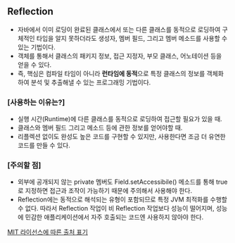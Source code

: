 ## Reflection

- 자바에서 이미 로딩이 완료된 클래스에서 또는 다른 클래스를 동적으로 로딩하여 구체적인 타입을 알지 못하더라도 생성자, 멤버 필드, 그리고 멤버 메소드를 사용할 수 있는 기법이다. 
- 객체를 통해서 클래스의 패키지 정보, 접근 지정자, 부모 클래스, 어노테이션 등을 얻을 수 있다. 
- 즉, 핵심은 컴파일 타임이 아니라 **런타임에 동적**으로 특정 클래스의 정보를 객체화하여 분석 및 추출해낼 수 있는 프로그래밍 기법이다. 



### [사용하는 이유는?]

- 실행 시간(Runtime)에 다른 클래스를 동적으로 로딩하여 접근할 필요가 있을 때.
- 클래스와 멤버 필드 그리고 메소드 등에 관한 정보를 얻어야할 때.
- 리플렉션 없이도 완성도 높은 코드를 구현할 수 있지만, 사용한다면 조금 더 유연한 코드를 만들 수 있다. 



### [주의할 점]

- 외부에 공개되지 않는 private 멤버도 Field.setAccessibile() 메소드를 통해 true로 지정하면 접근과 조작이 가능하기 때문에 주의해서 사용해야 한다. 
- Reflection에는 동적으로 해석되는 유형이 포함되므로 특정 JVM 최적화를 수행할 수 없다. 따라서 Reflection 작업이 비 Reflection 작업보다 성능이 떨어지며, 성능에 민감한 애플리케이션에서 자주 호출되는 코드엔 사용하지 않아야 한다. 

[MIT 라이선스에 따른 출처 표기](https://github.com/WooVictory/Ready-For-Tech-Interview)